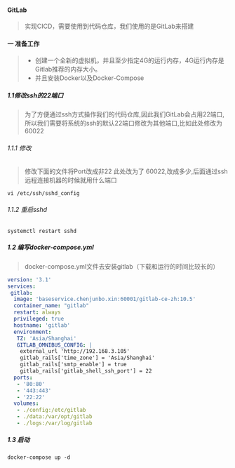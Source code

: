 



#### GitLab

> 实现CICD，需要使用到代码仓库，我们使用的是GitLab来搭建



#### 一  准备工作

> - 创建一个全新的虚拟机，并且至少指定4G的运行内存，4G运行内存是Gitlab推荐的内存大小。
> - 并且安装Docker以及Docker-Compose



##### 1.1修改ssh的22端口

> 为了方便通过ssh方式操作我们的代码仓库,因此我们GitLab会占用22端口,所以我们需要将系统的ssh的默认22端口修改为其他端口,比如此处修改为60022



###### 1.1.1 修改

> 修改下面的文件将Port改成非22  此处改为了 60022,改成多少,后面通过ssh远程连接机器的时候就用什么端口

```shell
vi /etc/ssh/sshd_config
```

###### 1.1.2 重启sshd

```shell
systemctl restart sshd
```



##### 1.2 编写docker-compose.yml

> docker-compose.yml文件去安装gitlab（下载和运行的时间比较长的）

```yml
version: '3.1'
services:
 gitlab:
  image: 'baseservice.chenjunbo.xin:60001/gitlab-ce-zh:10.5'
  container_name: "gitlab"
  restart: always
  privileged: true
  hostname: 'gitlab'
  environment:
   TZ: 'Asia/Shanghai'
   GITLAB_OMNIBUS_CONFIG: |
    external_url 'http://192.168.3.105'
    gitlab_rails['time_zone'] = 'Asia/Shanghai'
    gitlab_rails['smtp_enable'] = true
    gitlab_rails['gitlab_shell_ssh_port'] = 22
  ports:
   - '80:80'
   - '443:443'
   - '22:22'
  volumes:
   - ./config:/etc/gitlab
   - ./data:/var/opt/gitlab
   - ./logs:/var/log/gitlab
```



#####  1.3 启动

```shell
docker-compose up -d
```

